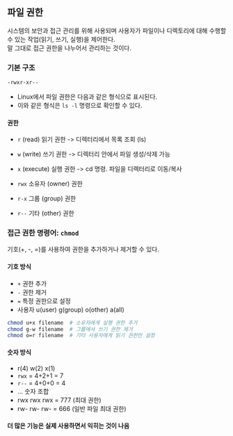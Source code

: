 ## 파일 권한

시스템의 보안과 접근 관리를 위해 사용되며 사용자가 파일이나 디렉토리에 대해 수행할 수 있는 작업(읽기, 쓰기, 실행)을 제어한다.  
말 그대로 접근 권한을 나누어서 관리하는 것이다.

### 기본 구조
```bash
-rwxr-xr--
```
- Linux에서 파일 권한은 다음과 같은 형식으로 표시된다.
- 이와 같은 형식은 `ls -l` 명령으로 확인할 수 있다.

#### 권한
- `r` (read) 읽기 권한 -> 디렉터리에서 목록 조회 (ls)
- `w` (write) 쓰기 권한 -> 디렉터리 안에서 파일 생성/삭제 가능
- `x` (execute) 실행 권한 -> cd 명령. 파일을 디렉터리로 이동/복사

- `rwx` 소유자 (owner) 권한
- `r-x` 그룹 (group) 권한
- `r--` 기타 (other) 권한

### 접근 권한 명령어: `chmod`
기호(+, -, =)를 사용하여 권한을 추가하거나 제거할 수 있다.

#### 기호 방식
- `+` 권한 추가
- `-` 권한 제거
- `=` 특정 권한으로 설정
- 사용자 u(user) g(group) o(other) a(all)

```bash
chmod u+x filename  # 소유자에게 실행 권한 추가
chmod g-w filename  # 그룹에서 쓰기 권한 제거
chmod o=r filename  # 기타 사용자에게 읽기 권한만 설정
```
#### 숫자 방식
- r(4) w(2) x(1)
- `rwx` = 4+2+1 = 7
- `r--` = 4+0+0 = 4
- ... 숫자 조합
- rwx rwx rwx = 777 (최대 권한)
- rw- rw- rw- = 666 (일반 파일 최대 권한)

#### 더 많은 기능은 실제 사용하면서 익히는 것이 나음
